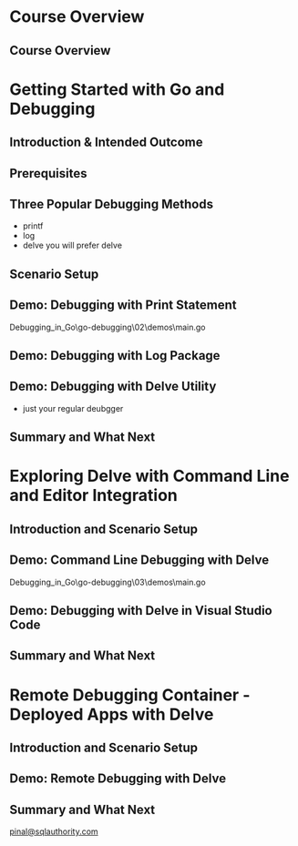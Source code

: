 # Course Overview

## Course Overview

# Getting Started with Go and Debugging

## Introduction &amp; Intended Outcome

## Prerequisites


## Three Popular Debugging Methods
* printf
* log
* delve
  you will prefer delve

## Scenario Setup

## Demo: Debugging with Print Statement
Debugging_in_Go\go-debugging\02\demos\main.go


## Demo: Debugging with Log Package

## Demo: Debugging with Delve Utility
* just your regular deubgger

## Summary and What Next

# Exploring Delve with Command Line and Editor Integration

## Introduction and Scenario Setup

## Demo: Command Line Debugging with Delve
Debugging_in_Go\go-debugging\03\demos\main.go

## Demo: Debugging with Delve in Visual Studio Code

## Summary and What Next

# Remote Debugging Container - Deployed Apps with Delve

## Introduction and Scenario Setup

## Demo: Remote Debugging with Delve

## 	Summary and What Next
pinal@sqlauthority.com
